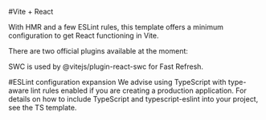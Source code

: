 #Vite + React




With HMR and a few ESLint rules, this template offers a minimum configuration to get React functioning in Vite.


There are two official plugins available at the moment:

SWC is used by @vitejs/plugin-react-swc for Fast Refresh.


#ESLint configuration expansion
We advise using TypeScript with type-aware lint rules enabled if you are creating a production application. 
For details on how to include TypeScript and typescript-eslint into your project, see the TS template.
